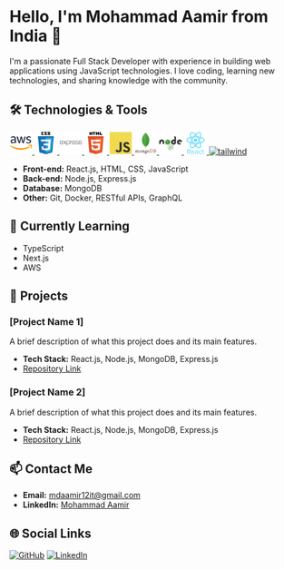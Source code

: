 # Hello, I'm Mohammad Aamir from India 👋

I'm a passionate Full Stack Developer with experience in building web applications using JavaScript technologies. I love coding, learning new technologies, and sharing knowledge with the community.
## 🛠️ Technologies & Tools
<p align="left"> <a href="https://aws.amazon.com" target="_blank" rel="noreferrer"> <img src="https://raw.githubusercontent.com/devicons/devicon/master/icons/amazonwebservices/amazonwebservices-original-wordmark.svg" alt="aws" width="40" height="40"/> </a> <a href="https://www.w3schools.com/css/" target="_blank" rel="noreferrer"> <img src="https://raw.githubusercontent.com/devicons/devicon/master/icons/css3/css3-original-wordmark.svg" alt="css3" width="40" height="40"/> </a> <a href="https://expressjs.com" target="_blank" rel="noreferrer"> <img src="https://raw.githubusercontent.com/devicons/devicon/master/icons/express/express-original-wordmark.svg" alt="express" width="40" height="40"/> </a> <a href="https://www.w3.org/html/" target="_blank" rel="noreferrer"> <img src="https://raw.githubusercontent.com/devicons/devicon/master/icons/html5/html5-original-wordmark.svg" alt="html5" width="40" height="40"/> </a> <a href="https://developer.mozilla.org/en-US/docs/Web/JavaScript" target="_blank" rel="noreferrer"> <img src="https://raw.githubusercontent.com/devicons/devicon/master/icons/javascript/javascript-original.svg" alt="javascript" width="40" height="40"/> </a> <a href="https://www.mongodb.com/" target="_blank" rel="noreferrer"> <img src="https://raw.githubusercontent.com/devicons/devicon/master/icons/mongodb/mongodb-original-wordmark.svg" alt="mongodb" width="40" height="40"/> </a> <a href="https://nodejs.org" target="_blank" rel="noreferrer"> <img src="https://raw.githubusercontent.com/devicons/devicon/master/icons/nodejs/nodejs-original-wordmark.svg" alt="nodejs" width="40" height="40"/> </a> <a href="https://reactjs.org/" target="_blank" rel="noreferrer"> <img src="https://raw.githubusercontent.com/devicons/devicon/master/icons/react/react-original-wordmark.svg" alt="react" width="40" height="40"/> </a> <a href="https://tailwindcss.com/" target="_blank" rel="noreferrer"> <img src="https://www.vectorlogo.zone/logos/tailwindcss/tailwindcss-icon.svg" alt="tailwind" width="40" height="40"/> </a> </p>

- **Front-end:** React.js, HTML, CSS, JavaScript
- **Back-end:** Node.js, Express.js
- **Database:** MongoDB
- **Other:** Git, Docker, RESTful APIs, GraphQL

## 🌱 Currently Learning

- TypeScript
- Next.js
- AWS

## 🚀 Projects

### [Project Name 1]
A brief description of what this project does and its main features.
- **Tech Stack:** React.js, Node.js, MongoDB, Express.js
- [Repository Link](https://github.com/mdaamir431/project-name)

### [Project Name 2]
A brief description of what this project does and its main features.
- **Tech Stack:** React.js, Node.js, MongoDB, Express.js
- [Repository Link](https://github.com/mdaamir431/project-name)

## 📫 Contact Me

- **Email:** [mdaamir12it@gmail.com](mailto:mdaamir12it@gmail.com)
- **LinkedIn:** [Mohammad Aamir](https://www.linkedin.com/in/mohammad-aamir-a86637172)

## 🌐 Social Links

[![GitHub](https://img.shields.io/badge/GitHub-mdaamir431-black?style=for-the-badge&logo=github)](https://github.com/mdaamir431)
[![LinkedIn](https://img.shields.io/badge/LinkedIn-Mohammad_Aamir-blue?style=for-the-badge&logo=linkedin)](https://www.linkedin.com/in/mohammad-aamir-a86637172)

